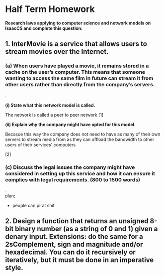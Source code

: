 # Half Term Homework
**Research laws applying to computer science and network models on IsaacCS and complete this question:**

## **1. InterMovie is a service that allows users to stream movies over the Internet.**

### **(a) When users have played a movie, it remains stored in a cache on the user’s computer. This means that someone wanting to access the same film in future can stream it from other users rather than directly from the company’s servers.**   
.  

**(i) State what this network model is called.**  

The network is called a peer to peer network [1]  

**(ii) Explain why the company might have opted for this model.**  

Becasue this way the company does not need to have as many of their own servers to stream media from as they can offload the bandwidth to other users of their services' computers

[2]

### **(c) Discuss the legal issues the company might have considered in setting up this service and how it can ensure it complies with legal requirements. (800 to 1500 words)**  
.  
plan;
- people can pirat shit




## **2. Design a function that returns an unsigned 8-bit binary number (as a string of 0 and 1) given a denary input. Extensions: do the same for a 2sComplement, sign and magnitude and/or hexadecimal. You can do it recursively or iteratively, but it must be done in an imperative style.**